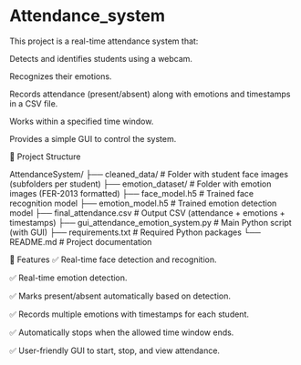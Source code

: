 # Attendance_system

This project is a real-time attendance system that:

Detects and identifies students using a webcam.

Recognizes their emotions.

Records attendance (present/absent) along with emotions and timestamps in a CSV file.

Works within a specified time window.

Provides a simple GUI to control the system.

📂 Project Structure

AttendanceSystem/
├── cleaned_data/                                       # Folder with student face images (subfolders per student)
├── emotion_dataset/                                    # Folder with emotion images (FER-2013 formatted)
├── face_model.h5                                       # Trained face recognition model
├── emotion_model.h5                                    # Trained emotion detection model
├── final_attendance.csv                                # Output CSV (attendance + emotions + timestamps)
├── gui_attendance_emotion_system.py                    # Main Python script (with GUI)
├── requirements.txt                                    # Required Python packages
└── README.md                                           # Project documentation


🚀 Features
✅ Real-time face detection and recognition.

✅ Real-time emotion detection.

✅ Marks present/absent automatically based on detection.

✅ Records multiple emotions with timestamps for each student.

✅ Automatically stops when the allowed time window ends.

✅ User-friendly GUI to start, stop, and view attendance.

